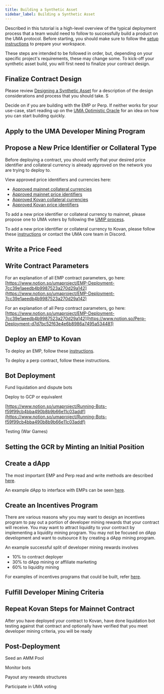 ```yaml
---
title: Building a Synthetic Asset
sidebar_label: Building a Synthetic Asset
---
```


Described in this tutorial is a high-level overview of the typical deployment process that a team would need to follow to successfully build a product on the UMA protocol. Before starting, you should make sure to follow the [setup instructions](/developers/setup) to prepare your workspace. 

These steps are intended to be followed in order, but, depending on your specific project's requirements, these may change some. To kick-off your synthetic asset build, you will first need to finalize your contract design.

## Finalize Contract Design

Please review [Designing a Synthetic Asset](/build-walkthrough/designing-synth) for a description of the design considerations and process that you should take. S


Decide on if you are building with the EMP or Perp. If neither works for your use-case, start reading up on the [UMA Optimistic Oracle](https://www.notion.so/Building-with-the-Optimistic-Oracle-7fc31aceba4348a188a393dfc0cc140b) for an idea on how you can start building quickly. 

## Apply to the UMA Developer Mining Program
 
## Propose a New Price Identifier or Collateral Type

Before deploying a contract, you should verify that your desired price identifier and collateral currency is already approved on the network you are trying to deploy to.

View approved price identifiers and currencies here:
- [Approved mainnet collateral currencies](/uma-tokenholders/adding-price-id#list-of-approved-collateral-currencies)
- [Approved mainnet price identifiers](/uma-tokenholders/adding-price-id#list-of-approved-price-identifiers)
- [Approved Kovan collateral currencies](https://thegraph.com/explorer/subgraph/umaprotocol/uma-kovan?query=Whitelisted%20Collateral%20Currencies)
- [Approved Kovan price identifiers](https://thegraph.com/explorer/subgraph/umaprotocol/uma-kovan?query=Pricefeed%20Identifiers)

To add a new price identifier or collateral currency to mainnet, please propose one to UMA voters by following the [UMIP process](/uma-tokenholders/umips).

To add a new price identifier or collateral currency to Kovan, please follow these [instructions](/build-walkthrough/new-params) or contact the UMA core team in Discord.

## Write a Price Feed

## Write Contract Parameters

For an explanation of all EMP contract parameters, go here: [https://www.notion.so/umaproject/EMP-Deployment-7cc39e1aeedb4b9987523a270d29a142](https://www.notion.so/umaproject/EMP-Deployment-7cc39e1aeedb4b9987523a270d29a142)

For an explanation of all Perp contract parameters, go here: [https://www.notion.so/umaproject/EMP-Deployment-7cc39e1aeedb4b9987523a270d29a142](https://www.notion.so/Perp-Deployment-d7d7bc52f63e4e6b8986a7495a534481)

## Deploy an EMP to Kovan

To deploy an EMP, follow these [instructions](https://www.notion.so/EMP-Deployment-7cc39e1aeedb4b9987523a270d29a142).

To deploy a perp contract, follow these instructions.

## Bot Deployment

Fund liquidation and dispute bots

Deploy to GCP or equivalent

[https://www.notion.so/umaproject/Running-Bots-f59f99cb4bba490b8b9b66e11c03addf](https://www.notion.so/umaproject/Running-Bots-f59f99cb4bba490b8b9b66e11c03addf)

Testing (War Games)

## Setting the GCR by Minting an Initial Position

## Create a dApp

The most important EMP and Perp read and write methods are described [here](https://www.notion.so/Interfacing-with-the-EMP-and-Perp-20c95b9688e5402d9a692d411027c43c).

An example dApp to interface with EMPs can be seen [here](https://github.com/UMAprotocol/emp-tools).

## Create an Incentives Program

There are various reasons why you may want to design an incentives program to pay out a portion of developer mining rewards that your contract will receive. You may want to attract liquidity to your contract by implementing a liquidity mining program. You may not be focused on dApp development and want to outsource it by creating a dApp mining program. 

An example successful split of developer mining rewards involves

- 10% to contract deployer
- 30% to dApp mining or affiliate marketing
- 60% to liquidity mining

For examples of incentives programs that could be built, refer [here](https://www.notion.so/Designing-an-Incentives-Program-3b33c05f5c5249f78063c029b9b29275).

## Fulfill Developer Mining Criteria

## Repeat Kovan Steps for Mainnet Contract

After you have deployed your contract to Kovan, have done liquidation bot testing against that contract and optionally have verified that you meet developer mining criteria, you will be ready 


## Post-Deployment

Seed an AMM Pool

Monitor bots

Payout any rewards structures

Participate in UMA voting